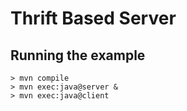# Thrift Based Server

## Running the example

```shell
> mvn compile
> mvn exec:java@server &
> mvn exec:java@client
```
